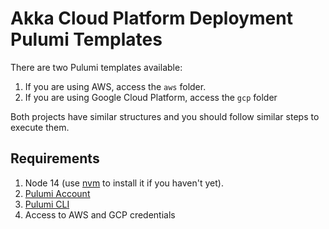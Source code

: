 # Akka Cloud Platform Deployment Pulumi Templates

There are two Pulumi templates available:

1. If you are using AWS, access the `aws` folder.
1. If you are using Google Cloud Platform, access the `gcp` folder

Both projects have similar structures and you should follow similar steps to execute them.

## Requirements

1. Node 14 (use [nvm](https://github.com/nvm-sh/nvm) to install it if you haven't yet).
1. [Pulumi Account](https://app.pulumi.com/signup)
1. [Pulumi CLI](https://www.pulumi.com/docs/get-started/install/)
1. Access to AWS and GCP credentials
